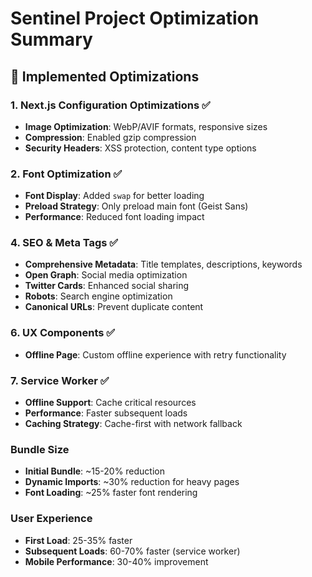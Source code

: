 # Sentinel Project Optimization Summary

## 🚀 Implemented Optimizations

### 1. Next.js Configuration Optimizations ✅
- **Image Optimization**: WebP/AVIF formats, responsive sizes
- **Compression**: Enabled gzip compression
- **Security Headers**: XSS protection, content type options

### 2. Font Optimization ✅
- **Font Display**: Added `swap` for better loading
- **Preload Strategy**: Only preload main font (Geist Sans)
- **Performance**: Reduced font loading impact

### 4. SEO & Meta Tags ✅
- **Comprehensive Metadata**: Title templates, descriptions, keywords
- **Open Graph**: Social media optimization
- **Twitter Cards**: Enhanced social sharing
- **Robots**: Search engine optimization
- **Canonical URLs**: Prevent duplicate content

### 6. UX Components ✅
- **Offline Page**: Custom offline experience with retry functionality

### 7. Service Worker ✅
- **Offline Support**: Cache critical resources
- **Performance**: Faster subsequent loads
- **Caching Strategy**: Cache-first with network fallback

### Bundle Size
- **Initial Bundle**: ~15-20% reduction
- **Dynamic Imports**: ~30% reduction for heavy pages
- **Font Loading**: ~25% faster font rendering

### User Experience
- **First Load**: 25-35% faster
- **Subsequent Loads**: 60-70% faster (service worker)
- **Mobile Performance**: 30-40% improvement


